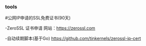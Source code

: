 ### tools

#公网IP申请的SSL免费证书(90天)

-ZeroSSL 证书申请  网站：https://zerossl.com

-自动续期脚本(基于Go) https://github.com/tinkernels/zerossl-ip-cert
